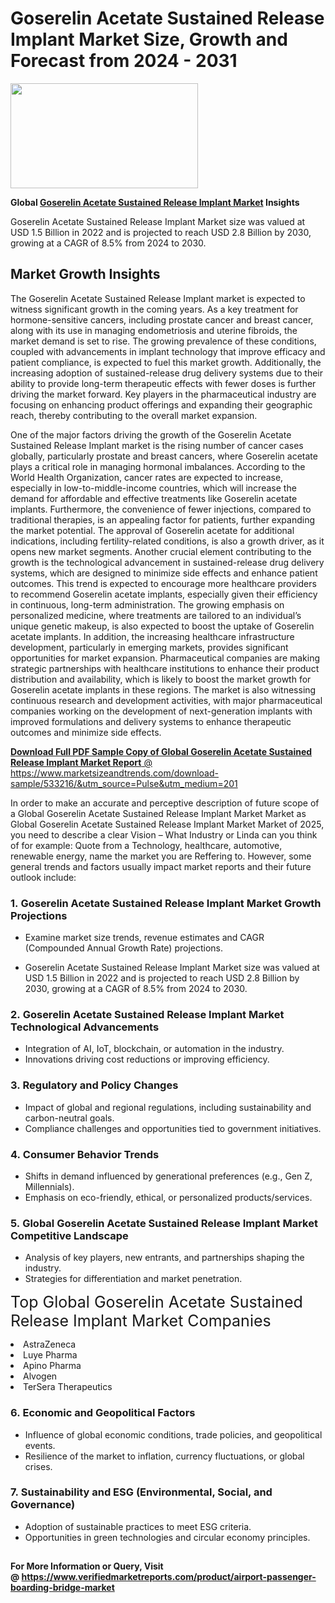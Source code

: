 <H1>Goserelin Acetate Sustained Release Implant Market Size, Growth and Forecast from 2024 - 2031</H1><img class="aligncenter size-medium wp-image-584254" src="https://thirdeyenews.in/wp-content/uploads/2024/09/Global-Market-Research-300x168.jpeg" alt="" width="300" height="168" /><p><strong>Global&nbsp;<a href="https://www.marketsizeandtrends.com/download-sample/533216/&amp;utm_source=Pulse&amp;utm_medium=201">Goserelin Acetate Sustained Release Implant Market</a> Insights</strong></p><p>Goserelin Acetate Sustained Release Implant Market size was valued at USD 1.5 Billion in 2022 and is projected to reach USD 2.8 Billion by 2030, growing at a CAGR of 8.5% from 2024 to 2030.</p><p><h2>Market Growth Insights</h2> <p>The Goserelin Acetate Sustained Release Implant market is expected to witness significant growth in the coming years. As a key treatment for hormone-sensitive cancers, including prostate cancer and breast cancer, along with its use in managing endometriosis and uterine fibroids, the market demand is set to rise. The growing prevalence of these conditions, coupled with advancements in implant technology that improve efficacy and patient compliance, is expected to fuel this market growth. Additionally, the increasing adoption of sustained-release drug delivery systems due to their ability to provide long-term therapeutic effects with fewer doses is further driving the market forward. Key players in the pharmaceutical industry are focusing on enhancing product offerings and expanding their geographic reach, thereby contributing to the overall market expansion.</p> <p><a href="#"></a></p> <p>One of the major factors driving the growth of the Goserelin Acetate Sustained Release Implant market is the rising number of cancer cases globally, particularly prostate and breast cancers, where Goserelin acetate plays a critical role in managing hormonal imbalances. According to the World Health Organization, cancer rates are expected to increase, especially in low-to-middle-income countries, which will increase the demand for affordable and effective treatments like Goserelin acetate implants. Furthermore, the convenience of fewer injections, compared to traditional therapies, is an appealing factor for patients, further expanding the market potential. The approval of Goserelin acetate for additional indications, including fertility-related conditions, is also a growth driver, as it opens new market segments. Another crucial element contributing to the growth is the technological advancement in sustained-release drug delivery systems, which are designed to minimize side effects and enhance patient outcomes. This trend is expected to encourage more healthcare providers to recommend Goserelin acetate implants, especially given their efficiency in continuous, long-term administration. The growing emphasis on personalized medicine, where treatments are tailored to an individual’s unique genetic makeup, is also expected to boost the uptake of Goserelin acetate implants. In addition, the increasing healthcare infrastructure development, particularly in emerging markets, provides significant opportunities for market expansion. Pharmaceutical companies are making strategic partnerships with healthcare institutions to enhance their product distribution and availability, which is likely to boost the market growth for Goserelin acetate implants in these regions. The market is also witnessing continuous research and development activities, with major pharmaceutical companies working on the development of next-generation implants with improved formulations and delivery systems to enhance therapeutic outcomes and minimize side effects. <p><a href="#"></p><p><span class=""><strong>Download Full PDF Sample Copy of Global Goserelin Acetate Sustained Release Implant Market Report</strong> @ <a href="https://www.marketsizeandtrends.com/download-sample/533216/&amp;utm_source=Pulse&amp;utm_medium=201" target="_blank">https://www.marketsizeandtrends.com/download-sample/533216/&amp;utm_source=Pulse&amp;utm_medium=201</a></span></p><p>In order to make an accurate and perceptive description of future scope of a Global&nbsp;Goserelin Acetate Sustained Release Implant Market Market as Global&nbsp;Goserelin Acetate Sustained Release Implant Market Market of 2025, you need to describe a clear Vision &ndash; What Industry or Linda can you think of for example: Quote from a Technology, healthcare, automotive, renewable energy, name the market you are Reffering to. However, some general trends and factors usually impact market reports and their future outlook include:</p><h3>1.&nbsp;<strong>Goserelin Acetate Sustained Release Implant Market Growth Projections</strong></h3><ul><li>Examine market size trends, revenue estimates and CAGR (Compounded Annual Growth Rate) projections.</li><li><p>Goserelin Acetate Sustained Release Implant Market size was valued at USD 1.5 Billion in 2022 and is projected to reach USD 2.8 Billion by 2030, growing at a CAGR of 8.5% from 2024 to 2030.</p></li></ul><h3>2.&nbsp;<strong>Goserelin Acetate Sustained Release Implant Market Technological Advancements</strong></h3><ul><li>Integration of AI, IoT, blockchain, or automation in the industry.</li><li>Innovations driving cost reductions or improving efficiency.</li></ul><h3>3.&nbsp;<strong>Regulatory and Policy Changes</strong></h3><ul><li>Impact of global and regional regulations, including sustainability and carbon-neutral goals.</li><li>Compliance challenges and opportunities tied to government initiatives.</li></ul><h3>4.&nbsp;<strong>Consumer Behavior Trends</strong></h3><ul><li>Shifts in demand influenced by generational preferences (e.g., Gen Z, Millennials).</li><li>Emphasis on eco-friendly, ethical, or personalized products/services.</li></ul><h3>5.&nbsp;<strong>Global Goserelin Acetate Sustained Release Implant Market Competitive Landscape</strong></h3><ul><li>Analysis of key players, new entrants, and partnerships shaping the industry.</li><li>Strategies for differentiation and market penetration.</li></ul><p data-pm-slice="1 1 []"><span style="color: inherit; font-family: inherit; font-size: 25px;">Top Global Goserelin Acetate Sustained Release Implant Market Companies</span></p><div class="" data-test-id=""><p><li>AstraZeneca</li><li> Luye Pharma</li><li> Apino Pharma</li><li> Alvogen</li><li> TerSera Therapeutics</li></p></div><h3>6.&nbsp;<strong>Economic and Geopolitical Factors</strong></h3><ul><li>Influence of global economic conditions, trade policies, and geopolitical events.</li><li>Resilience of the market to inflation, currency fluctuations, or global crises.</li></ul><h3>7.&nbsp;<strong>Sustainability and ESG (Environmental, Social, and Governance)</strong></h3><ul><li>Adoption of sustainable practices to meet ESG criteria.</li><li>Opportunities in green technologies and circular economy principles.</li></ul><h2><strong style="font-size: 14px;">For More Information or Query, Visit @&nbsp;</strong><a style="background-color: #ffffff; font-size: 14px;" href="https://www.marketsizeandtrends.com/report/goserelin-acetate-sustained-release-implant-market/" target="_blank">https://www.verifiedmarketreports.com/product/airport-passenger-boarding-bridge-market</a></h2>
